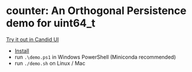 # counter: An Orthogonal Persistence demo for uint64_t

[Try it out in Candid UI](https://a4gq6-oaaaa-aaaab-qaa4q-cai.raw.icp0.io/?id=djqnn-wyaaa-aaaag-abpqa-cai)

- [Install](https://docs.icpp.world/installation.html)
- run `.\demo.ps1` in Windows PowerShell (Miniconda recommended)
- run `./demo.sh`  on Linux / Mac
